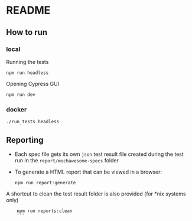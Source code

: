 # README

## How to run

### local

Running the tests

```shell
npm run headless
```

Opening Cypress GUI 
```shell
npm run dev
```

### docker
```shell
./run_tests headless
```
## Reporting

- Each spec file gets its own `json` test result file created during the test run in the `report/mochawesome-specs` folder
- To generate a HTML report that can be viewed in a browser:

    ```shell
    npm run report:generate
    ```

A shortcut to clean the test result folder is also provided (for *nix systems only)

```shell
    npm run reports:clean
    ```

